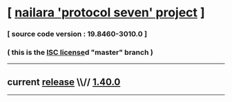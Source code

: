
# [ [nailara 'protocol seven' project](http://src.nailara.net/) ]

### [ source code version : 19.8460-3010.0 ]

### ( this is the [ISC license](license)d "master" branch )
---
## current [release](https://github.com/anotherlink/nailara/releases) \\\\// [1.40.0](https://github.com/anotherlink/nailara/releases/tag/1.40.0)
---
